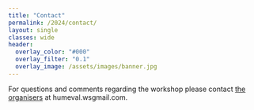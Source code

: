 ```yaml
---
title: "Contact"
permalink: /2024/contact/
layout: single
classes: wide
header:
  overlay_color: "#000"
  overlay_filter: "0.1"
  overlay_image: /assets/images/banner.jpg
---
```



For questions and comments regarding the workshop please contact [the organisers](/2024/committees) at <span class="contactaddr">humeval.ws<span class="athere"></span>gmail.com</span>. 
